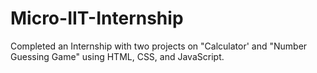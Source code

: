 # Micro-IIT-Internship
Completed an Internship with two projects on "Calculator' and "Number Guessing Game" using HTML, CSS, and JavaScript.
